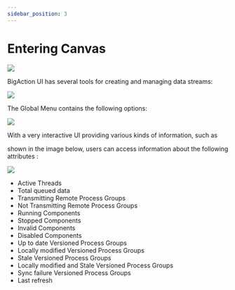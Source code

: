 ```yaml
---
sidebar_position: 3
---
```


# Entering Canvas

![](/img/bigaction/images/en//image3.png)

BigAction UI has several tools for creating and managing data streams:

![](/img/bigaction/images/en//image10.png)

The Global Menu contains the following options:

![](/img/bigaction/images/en//image20.png)

With a very interactive UI providing various kinds of information, such as

shown in the image below, users can access information about the following attributes :

![](/img/bigaction/images/en//image16.png)

- Active Threads
- Total queued data
- Transmitting Remote Process Groups
- Not Transmitting Remote Process Groups
- Running Components
- Stopped Components
- Invalid Components
- Disabled Components
- Up to date Versioned Process Groups
- Locally modified Versioned Process Groups
- Stale Versioned Process Groups
- Locally modified and Stale Versioned Process Groups
- Sync failure Versioned Process Groups
- Last refresh
